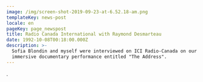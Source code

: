 ```yaml
---
image: /img/screen-shot-2019-09-23-at-6.52.18-am.png
templateKey: news-post
locale: en
pageKey: page_newspost
title: Radio Canada International with Raymond Desmarteau
date: 1992-10-08T00:18:00.000Z
description: >-
  Sofia Blondin and myself were interviewed on ICI Radio-Canada on our upcoming
  immersive documentary performance entitled "The Address".
---
```

.
